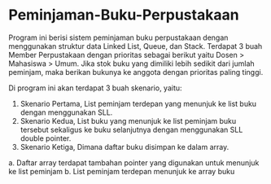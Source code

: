 # Peminjaman-Buku-Perpustakaan
Program ini berisi sistem peminjaman buku perpustakaan dengan menggunakan struktur data Linked List, Queue, dan Stack. Terdapat 3 buah Member Perpustakaan dengan prioritas sebagai berikut yaitu Dosen > Mahasiswa > Umum. Jika stok buku yang dimiliki lebih sedikit dari jumlah peminjam, maka berikan bukunya ke anggota dengan prioritas paling tinggi.

Di program ini akan terdapat 3 buah skenario, yaitu:
1. Skenario Pertama, List peminjam terdepan  yang menunjuk ke list buku dengan menggunakan SLL.
2. Skenario Kedua, List buku yang menunjuk ke list peminjam buku tersebut sekaligus ke buku selanjutnya dengan menggunakan SLL double pointer.
3. Skenario Ketiga, Dimana daftar buku disimpan ke dalam array.
   
a. Daftar array terdapat tambahan pointer yang digunakan untuk menunjuk ke list peminjam
b. List peminjam terdepan menunjuk ke array buku
